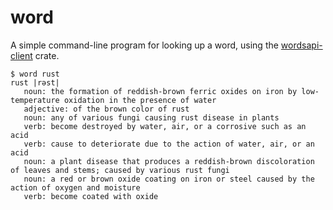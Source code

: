 # word

A simple command-line program for looking up a word, using the [wordsapi-client](https://github.com/pohl/wordsapi-client) crate.

```
$ word rust
rust |rəst|
   noun: the formation of reddish-brown ferric oxides on iron by low-temperature oxidation in the presence of water
   adjective: of the brown color of rust
   noun: any of various fungi causing rust disease in plants
   verb: become destroyed by water, air, or a corrosive such as an acid
   verb: cause to deteriorate due to the action of water, air, or an acid
   noun: a plant disease that produces a reddish-brown discoloration of leaves and stems; caused by various rust fungi
   noun: a red or brown oxide coating on iron or steel caused by the action of oxygen and moisture
   verb: become coated with oxide
```
